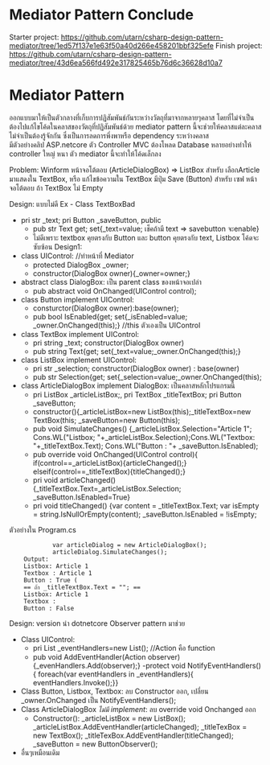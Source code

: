 # Mediator Pattern Conclude
Starter project: https://github.com/utarn/csharp-design-pattern-mediator/tree/1ed57f137e1e63f50a40d266e458201bbf325efe
Finish project: https://github.com/utarn/csharp-design-pattern-mediator/tree/43d6ea566fd492e317825465b76d6c36628d10a7
# Mediator Pattern
ออกแบบมาให้เป็นตัวกลางที่เก็บการปฏิสัมพันธ์กันระหว่างวัตถุที่มาจากหลายๆคลาส 
โดยที่ไม่จำเป็นต้องไปแก้ไขโค้ดในคลาสของวัตถุที่ปฏิสัมพันธ์ด้วย mediator pattern 
นี้จะช่วยให้คลาสแต่ละคลาสไม่จำเป็นต้องรู้จักกัน ซึ่งเป็นการลดการพึ่งพาหรือ dependency ระหว่างคลาส 
<br> มีตัวอย่างคลิป ASP.netcore ตัว Controller MVC ต้องโหลด Database 
หลายอย่างทำให้ controller ใหญ่ หนา ตัว mediator นี้จะทำให้โค้ดเล็กลง

Problem: Winform หน้าจอโต้ตอบ (ArticleDialogBox) => ListBox สำหรับ เลือกArticle มาแสดงใน TextBox, หรือ
แก้ไขข้อความใน TextBox มีปุ่ม Save (Button) สำหรับ เซฟ หน้าจอโต้ตอบ ถ้า TextBox ไม่ Empty

Design: แบบไม่ดี Ex
	- Class TextBoxBad
- pri str _text; pri Button _saveButton, public
	- pub str Text get; set{_text=value; เช็คถ้ามี text => savebutton จะenable}
	- ไม่ดีเพราะ textbox คุยตรงกับ Button และ button คุยตรงกับ text, Listbox โค้ดจะซับซ้อน
Design1:
- class UIControl: //ทำหน้าที่ Mediator
	- protected DialogBox _owner;
	- constructor(DialogBox owner){_owner=owner;}
- abstract class DialogBox: เป็น parent class ของหน้าจอเปล่า
	- pub abstract void OnChanged(UIControl control);
- class Button implement UIControl:
	- consturctor(DialogBox owner):base(owner);
	- pub bool IsEnabled{get; set{_isEnabled=value;
		_owner.OnChanged(this);} //this ตัวเองเป็น UIControl
- class TextBox implement UIControl:
	- pri string _text; constructor(DialogBox owner)
	- pub string Text{get; set{_text=value;_owner.OnChanged(this);}
- class ListBox implement UIControl:
	- pri str _selection; constructor(DialogBox owner) : base(owner)
	- pub str Selection{get; set{_selection=value;_owner.OnChanged(this);
- class ArticleDialogBox implement DialogBox: เป็นคลาสหลักโปรแกรมนี้
	- pri ListBox _articleListBox;, pri TextBox _titleTextBox; pri Button _saveButton;
	- constructor(){_articleListBox=new ListBox(this);_titleTextBox=new TextBox(this;
		_saveButton=new Button(this);
	- pub void SimulateChanges() {_articleListBox.Selection="Article 1";
	Cons.WL("Listbox; "+_articleListBox.Selection);Cons.WL("Textbox: "+_titleTextBox.Text);
	Cons.WL("Button : "+ _saveButton.IsEnabled);
	- pub override void OnChanged(UIControl control){
		if(control==_articleListBox){articleChanged();}
		elseif(control==_titleTextBox){titleChanged();}
	- pri void articleChanged(){_titleTextBox.Text=_articleListBox.Selection;
		_saveButton.IsEnabled=True}
	- pri void titleChanged() {var content = _titleTextBox.Text;
		var isEmpty = string.IsNullOrEmpty(content); _saveButton.IsEnabled = !isEmpty;

ตัวอย่างใน Program.cs
```
            var articleDialog = new ArticleDialogBox();
            articleDialog.SimulateChanges();
	Output:
	Listbox: Article 1
	Textbox : Article 1
	Button : True (
	== ถ้า _titleTextBox.Text = ""; ==
	Listbox: Article 1
	Textbox :
	Button : False
```
Design: version นำ dotnetcore Observer pattern มาช่วย
- Class UIControl:
	- pri List<Action> _eventHandlers=new List<Action>(); //Action คือ function
	- pub void AddEventHandler(Action observer){_evenHandlers.Add(observer);}
	-protect void NotifyEventHandlers() { foreach(var eventHandlers in _eventHandlers){
		eventHandlers.Invoke();}}
- Class Button, Listbox, Textbox: ลบ Constructor ออก, เปลี่ยน _owner.OnChanged เป็น NotifyEventHandlers();
- Class ArticleDialogBox *ไม่มี implement*: ลบ override void Onchanged ออก
	- Constructor(): _articleListBox = new ListBox();
		_articleListBox.AddEventHandler(articleChanged); _titleTexBox = new TextBox();
		_titleTexBox.AddEventHandler(titleChanged); _saveButton = new ButtonObserver();
- อื่นๆเหมือนเดิม
